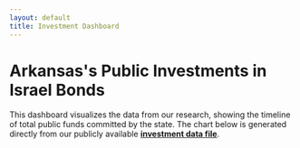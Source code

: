 ```yaml
---
layout: default
title: Investment Dashboard
---
```


# Arkansas's Public Investments in Israel Bonds

This dashboard visualizes the data from our research, showing the timeline of total public funds committed by the state. The chart below is generated directly from our publicly available **[investment data file](./investment-data/investments.csv)**.

<div class="chart-container">
  <canvas id="investmentChart"></canvas>
</div>

<script>
document.addEventListener("DOMContentLoaded", function() {
  const csvFile = '{{ "/investment-data/investments.csv" | relative_url }}';

  Papa.parse(csvFile, {
    download: true,
    header: true,
    complete: function(results) {
      const data = results.data;
      
      // Filter for relevant investment events and sort by date
      const investmentEvents = data
        .filter(row => {
          const type = row.Transaction_Type ? row.Transaction_Type.trim() : '';
          return row.Amount && (type === 'Peak Holding' || type === 'Authorization');
        })
        .sort((a, b) => new Date(a.Transaction_Date) - new Date(b.Transaction_Date));

      let cumulativeAmount = 0;
      const chartData = investmentEvents.map(event => {
        const amount = parseFloat(event.Amount);
        cumulativeAmount += amount;
        return {
          date: event.Transaction_Date,
          amount: cumulativeAmount,
          label: `${event.Entity.trim()} - ${event.Transaction_Type.trim()}`
        };
      });

      // Find the earliest investment date to establish a starting point
      const firstInvestmentDate = investmentEvents.length > 0 ? new Date(investmentEvents[0].Transaction_Date) : new Date();
      const treasuryStartDate = new Date(firstInvestmentDate);
      treasuryStartDate.setDate(treasuryStartDate.getDate() - 1); // Set start point just before the first investment

      const initialTreasuryValue = 57000000; // Peak holding amount from the first relevant event

      // Manually add the initial State Treasury holding as the base
      const finalChartData = [
          { date: treasuryStartDate.toISOString().split('T')[0], amount: 0, label: "Initial State" },
          { date: investmentEvents[0].Transaction_Date, amount: initialTreasuryValue, label: investmentEvents[0].Entity.trim() + " Peak Holding" }
      ];
      
      let runningTotal = initialTreasuryValue;
      // Add subsequent authorizations
      for(let i = 1; i < investmentEvents.length; i++) {
          runningTotal += parseFloat(investmentEvents[i].Amount);
          finalChartData.push({
              date: investmentEvents[i].Transaction_Date,
              amount: runningTotal,
              label: investmentEvents[i].Entity.trim() + " Authorization"
          });
      }


      const labels = finalChartData.map(d => d.date);
      const values = finalChartData.map(d => d.amount);

      const ctx = document.getElementById('investmentChart').getContext('2d');
      new Chart(ctx, {
        type: 'line',
        data: {
          labels: labels,
          datasets: [{
            label: 'Total Public Funds Committed ($)',
            data: values,
            backgroundColor: 'rgba(217, 69, 69, 0.2)',
            borderColor: 'rgba(217, 69, 69, 1)',
            borderWidth: 3,
            fill: true,
            tension: 0.1
          }]
        },
        options: {
          responsive: true,
          maintainAspectRatio: false,
          scales: {
            y: {
              beginAtZero: true,
              ticks: {
                callback: function(value) {
                  return '$' + new Intl.NumberFormat().format(value);
                }
              }
            }
          },
          plugins: {
            tooltip: {
              callbacks: {
                label: function(context) {
                  let label = context.dataset.label || '';
                  if (label) {
                    label += ': ';
                  }
                  if (context.parsed.y !== null) {
                    label += new Intl.NumberFormat('en-US', { style: 'currency', currency: 'USD' }).format(context.parsed.y);
                  }
                  return label;
                }
              }
            }
          }
        }
      });
    }
  });
});
</script>
